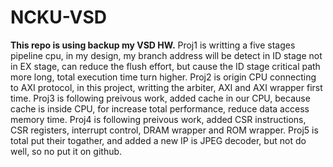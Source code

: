 # NCKU-VSD
**This repo is using backup my VSD HW.**
  Proj1 is writting a five stages pipeline cpu, in my design, my branch address will be detect in ID stage not in EX stage, can reduce the flush effort, but cause the ID stage critical path more long, total execution time turn higher.
  Proj2 is origin CPU connecting to AXI protocol, in this project, writting the arbiter, AXI and AXI wrapper first time.
  Proj3 is following preivous work, added cache in our CPU, because cache is inside CPU, for increase total performance, reduce data access memory time.
  Proj4 is following preivous work, added CSR instructions, CSR registers, interrupt control, DRAM wrapper and ROM wrapper.
  Proj5 is total put their togather, and added a new IP is JPEG decoder, but not do well, so no put it on github.
